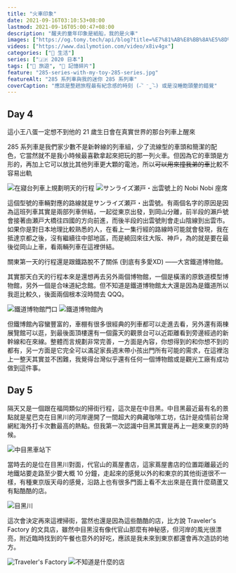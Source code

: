 ```yaml
---
title: "火車印象"
date: 2021-09-16T03:10:53+08:00
lastmod: 2021-09-16T05:00:47+08:00
description: "醒夫的童年印象是紙船，我的是火車"
images: ["https://og.tomy.tech/api/blog?title=%E7%81%AB%E8%BB%8A%E5%8D%B0%E8%B1%A1"]
videos: ["https://www.dailymotion.com/video/x8iv4gx"]
categories: ["🍫 生活"]
series: ["🇯🇵 2020 日本"]
tags: ["🧳 旅遊", "🧩 記憶碎片"]
feature: "285-series-with-my-toy-285-series.jpg"
featureAlt: "285 系列車與我的迷你 285 系列車"
coverCaption: "應該是整趟旅程最有紀念感的時刻 (˶‾᷄ ⁻̫ ‾᷅˵) 或是沒睡飽頭暈的錯覺"
---
```


## Day 4

<script src="https://geo.dailymotion.com/player/xc41k.js" data-video="x8iv4gx"></script>
<figcaption class="text-center">這小王八蛋一定想不到他的 21 歲生日會在真實世界的那台列車上醒來</figcaption>

285 系列車是我們家少數不是新幹線的列車組，少了流線型的車頭和簡潔的配色，它當然就不是我小時候最喜歡拿起來把玩的那一列火車。但因為它的車頭是方形的，再加上它可以放比其他列車更大顆的電池，所以~~可以用來撞我弟的車~~比較不容易出軌

![在寢台列車上規劃明天的行程](planning-trip-on-night-train.jpg "洗完澡要吃宵夜的時候就到大阪ㄌ")
![サンライズ瀬戸・出雲號上的 Nobi Nobi 座席](my-bed-on-sunrise-izumo.jpg "雖然空間看起來很小棉被又很薄，但其實地毯下有埋熱管，完全不會冷")

這個型號的車輛對應的路線就是サンライズ瀬戸・出雲號。有兩個名字的原因是因為這班列車其實是兩部列車併結，一起從東京出發，到岡山分離，前半段的瀨戶號會接著由瀬戸大橋往四國的方向前進，而後半段的出雲號則會走山陰線到出雲市。如果你是對日本地理比較熟悉的人，在看上一集行經的路線時可能就會發現，我在抵達京都之後，沒有繼續往中部地區，而是繞回來往大阪、神戶，為的就是要在最後從岡山上車，看兩輛列車在這裡併結。

關東第一天的行程還是跟鐵路脫不了關係 (到底有多愛XD) ——大宮鐵道博物館。

其實那天白天的行程本來是還想再去另外兩個博物館，一個是橫濱的原鉄道模型博物館，另外一個是合味道紀念館。但不知道是鐵道博物館太大還是因為是鐵道所以我逛比較久，後面兩個根本沒時間去 QQQ。

![鐵道博物館門口](railway-museum.jpg "鐵道博物館入口~")
![鐵道博物館內](inside-railway-museum.jpg "等等 太大了吧")

但鐵博館內容蠻豐富的，車棚有很多很經典的列車都可以走進去看，另外還有兩棟展覽館可以逛，到最後面頂樓還有一個露天的觀景台可以近距離看到旁邊經過的新幹線和在來線。整體而言規劃非常完善，一方面是內容，你想得到的和你想不到的都有，另一方面是它完全可以滿足家長週末帶小孩出門所有可能的需求，在這裡泡上一整天其實並不困難，我覺得台灣似乎還有任何一個博物館或是觀光工廠有成功做到這件事。

## Day 5

隔天又是一個跟在福岡類似的掃街行程，這次是在中目黑。中目黑最近最有名的景點就是星巴克在目黑川的河岸邊開了一間超大的典藏咖啡工坊，估計是疫情前台灣網紅海外打卡次數最高的熱點。但我第一次認識中目黑其實是再上一趟來東京的時候。

![中目黑車站下](under-naka-meguro-station.jpg "中目黑站的路口，為什麼拍起來異常整齊 🤔")

當時去的是位在目黑川對面，代官山的蔦屋書店，這家蔦屋書店的位置距離最近的地鐵站要走路至少要大概 10 分鐘，走起來的感覺以外的和東京的其他街道很不一樣，有種東京版天母的感覺，沿路上也有很多門面上看不太出來是在賣什麼葫蘆又有點酷酷的店。

![目黑川](meguro-river.jpg "即便不是櫻花季，沒有開花的目黑川還是很美")

這次會決定再來這裡掃街，當然也還是因為這些酷酷的店，比方說 Traveler's Factory 的文具店，雖然中目黑沒有像代官山那麼有神秘感，但河岸的風光很漂亮，附近臨時找到的午餐也意外的好吃，應該是我未來到東京都還會再次造訪的地方。

![Traveler's Factory](travelers-factory.jpg "Traveler's Factory 的創始店，可惜那天公休 哭啊")
![不知道是什麼的店](what-store-is-this.jpg "所以這間店的名字叫...?")
